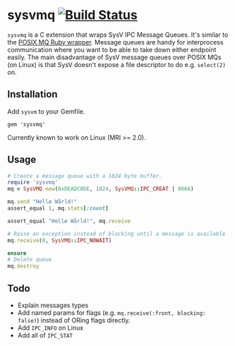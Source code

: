 # sysvmq [![Build Status](https://travis-ci.org/Sirupsen/sysvmq.png?branch=v0.1.0)](https://travis-ci.org/Sirupsen/sysvmq)

`sysvmq` is a C extension that wraps SysV IPC Message Queues. It's similar to
the [POSIX MQ Ruby wrapper](https://github.com/Sirupsen/posix-mqueue). Message
queues are handy for interprocess communication where you want to be able to
take down either endpoint easily. The main disadvantage of SysV message queues
over POSIX MQs (on Linux) is that SysV doesn't expose a file descriptor to do
e.g. `select(2)` on.

## Installation

Add `sysvm` to your Gemfile.

`gem 'sysvmq'`

Currently known to work on Linux (MRI >= 2.0).

## Usage

```ruby
# Create a message queue with a 1024 byte buffer.
require 'sysvmq'
mq = SysVMQ.new(0xDEADC0DE, 1024, SysVMQ::IPC_CREAT | 0666)

mq.send "Hellø Wårld!"
assert_equal 1, mq.stats[:count]

assert_equal "Hellø Wårld!", mq.receive

# Raise an exception instead of blocking until a message is available
mq.receive(0, SysVMQ::IPC_NOWAIT)

ensure
# Delete queue
mq.destroy
```

## Todo

* Explain messages types
* Add named params for flags (e.g. `mq.receive(:front, blocking: false)`)
  instead of ORing flags directly.
* Add `IPC_INFO` on Linux
* Add all of `IPC_STAT`
